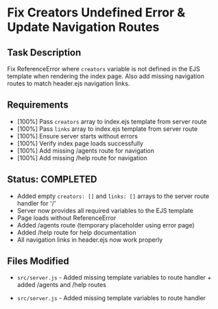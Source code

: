 # Fix Creators Undefined Error & Update Navigation Routes

## Task Description

Fix ReferenceError where `creators` variable is not defined in the EJS template when rendering the index page.
Also add missing navigation routes to match header.ejs navigation links.

## Requirements

- [100%] Pass `creators` array to index.ejs template from server route
- [100%] Pass `links` array to index.ejs template from server route  
- [100%] Ensure server starts without errors
- [100%] Verify index page loads successfully
- [100%] Add missing /agents route for navigation
- [100%] Add missing /help route for navigation

## Status: COMPLETED

- Added empty `creators: []` and `links: []` arrays to the server route handler for '/'
- Server now provides all required variables to the EJS template
- Page loads without ReferenceError
- Added /agents route (temporary placeholder using error page)
- Added /help route for help documentation
- All navigation links in header.ejs now work properly

## Files Modified

- `src/server.js` - Added missing template variables to route handler + added /agents and /help routes

- `src/server.js` - Added missing template variables to route handler

